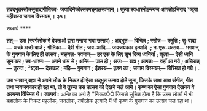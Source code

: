 **तदद्भुतस्तोत्रसुवाद्यगीतिका-** **जयादिनैकोत्सवमङ्गलस्वनान् ।** **श्रुत्वा स्वधाश्नोऽन्त्यज आगतोऽचिराद्** **²ष्ट्वा महीशस्य जगाम विस्मयम् ॥ ३५॥** 

शब्दार्थ **** 

**तत्—** **उस (स्वर्गलोक में देवताओं द्वारा मनाया गया उत्सव)** **; अद्भुत—** **विचित्र** **; स्तोत्र—** **स्तुति** **; सु-वाद्य—** **अच्छे अच्छे बाजे** **;** **गीतिका—** **दैवी गीत** **; जय-आदि—** **जयजयकार इत्यादि** **.; न-एक-उत्सव—** **भगवान् के गुणगान के लिए ही उत्सव** **; मङ्गल-** **स्वनान्—** **हर एक के लिए शुभ दिव्य ध्वनियाँ** **; श्रुत्वा—** **ऐसी ध्वनि सुन कर** **; स्व-धाश्न:—** **अपने धाम से** **; अन्ति—** **पास ही** **;** **अज:—** **ब्रह्म** **; आगत:—** **वहाँ आ गये** **; अचिरात्—** **तुरन्त** **; ²ष्ट्वा—** **देखकर** **; महि—** **गुणगान** **; ईशस्य—** **कृष्ण का** **; जगाम** **विस्मयम्—** **विस्मित हो गये।** **.** 

**जब भगवान् ब्रह्मा ने अपने लोक के निकट ही ऐसा अद्भुत उत्सव होते सुना, जिसके साथ** **साथ संगीत, गीत तथा जयजयकार हो रहा था, तो वे तुरन्त उस उत्सव को देखने चले आये।** **कृष्ण का ऐसा गुणगान देखकर वे अत्यन्त विस्मित थे।** **तात्पर्य :** *अन्ति* का अर्थ है ''निकटÓÓ जिससे सूचित होता है कि उच्च लोकों में भी ब्रह्मलोक के निकट महर्लोक, जनलोक, तपोलोक इत्यादि में भी कृष्ण के गुणगान का उत्सव चल रहा था।  